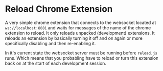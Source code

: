 # Reload Chrome Extension

A very simple chrome extension that connects to the websocket located at `ws://localhost:8081` and waits for messages of the name of the chrome extension to reload. It only reloads unpacked (development) extensions. It reloads an extension by basically turning it off and on again or more specifically disabling and then re-enabling it.

In it's current state the websocket server must be running before `reload.js` runs. Which means that you probabling have to reload or turn this extension back on at the start of each development session.
